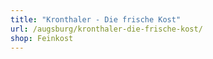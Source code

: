 ```yaml
---
title: "Kronthaler - Die frische Kost"
url: /augsburg/kronthaler-die-frische-kost/
shop: Feinkost
---
```

